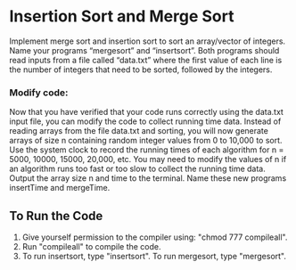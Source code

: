 # Insertion Sort and Merge Sort
Implement merge sort and insertion sort to sort an array/vector of integers.  Name your programs “mergesort” and “insertsort”.  Both programs should read inputs from a file called “data.txt” where the first value of each line is the number of integers that need to be sorted, followed by the integers.

### Modify code:
Now that you have verified that your code runs correctly using the data.txt input file, you can modify the code to collect running time data.  Instead of reading arrays from the file data.txt and sorting, you will now generate arrays of size n containing random integer values from 0 to 10,000 to sort.  Use the system clock to record the running times of each algorithm for n = 5000, 10000, 15000, 20,000, etc.  You may need to modify the values of n if an algorithm runs too fast or too slow to collect the running time data. Output the array size n and time to the terminal.  Name these new programs insertTime and mergeTime.

## To Run the Code
1. Give yourself permission to the compiler using: "chmod 777 compileall".
2. Run "compileall" to compile the code.
3. To run insertsort, type "insertsort". To run mergesort, type "mergesort".

